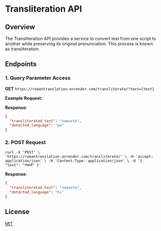 
# Transliteration API

## Overview

The Transliteration API provides a service to convert text from one script to another while preserving its original pronunciation. This process is known as transliteration.

## Endpoints

### 1. Query Parameter Access

**GET** `https://romantranslation.onrender.com/transliterate/?text={text}`

**Example Request:**


**Response:**

```json
{
  "transliterated_text": "namaste",
  "detected_language": "pa"
}

```


### 2. POST Request

`curl -X 'POST' \
  'https://romantranslation.onrender.com/transliterate/' \
  -H 'accept: application/json' \
  -H 'Content-Type: application/json' \
  -d '{
  "text": "नमस्ते"
}'`


**Response:**

```json
{
  "transliterated_text": "namaste",
  "detected_language": "hi"
}

```

## License

[MIT](https://github.com/AjayDhattarwal/Transliteration/blob/main/LICENSE)
